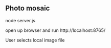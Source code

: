 Photo mosaic
------------

node server.js

open up browser and run 
http://localhost:8765/

User selects local image file
